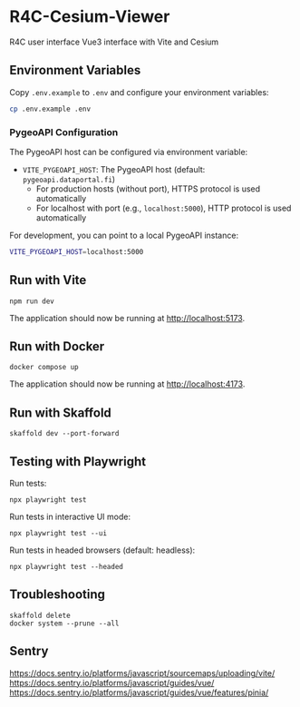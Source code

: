 # R4C-Cesium-Viewer

R4C user interface Vue3 interface with Vite and Cesium

## Environment Variables

Copy `.env.example` to `.env` and configure your environment variables:

```bash
cp .env.example .env
```

### PygeoAPI Configuration

The PygeoAPI host can be configured via environment variable:

- `VITE_PYGEOAPI_HOST`: The PygeoAPI host (default: `pygeoapi.dataportal.fi`)
  - For production hosts (without port), HTTPS protocol is used automatically
  - For localhost with port (e.g., `localhost:5000`), HTTP protocol is used automatically

For development, you can point to a local PygeoAPI instance:
```bash
VITE_PYGEOAPI_HOST=localhost:5000
```

## Run with Vite

```
npm run dev
```
The application should now be running at [http://localhost:5173](http://localhost:5173).

## Run with Docker

```
docker compose up
```
The application should now be running at [http://localhost:4173](http://localhost:4173).

## Run with Skaffold

```
skaffold dev --port-forward
```

## Testing with Playwright

Run tests:
```
npx playwright test
```

Run tests in interactive UI mode:
```
npx playwright test --ui
```

Run tests in headed browsers (default: headless):
```
npx playwright test --headed
```

## Troubleshooting

```
skaffold delete
docker system --prune --all
```

## Sentry
https://docs.sentry.io/platforms/javascript/sourcemaps/uploading/vite/
https://docs.sentry.io/platforms/javascript/guides/vue/
https://docs.sentry.io/platforms/javascript/guides/vue/features/pinia/
